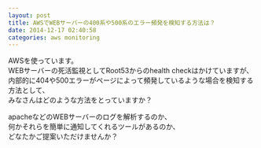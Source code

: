 ```yaml
---
layout: post
title: AWSでWEBサーバーの400系や500系のエラー頻発を検知する方法は？
date: 2014-12-17 02:40:58
categories: aws monitoring
---
```

<!-- {% raw %} -->
<p>AWSを使っています。<br>
WEBサーバーの死活監視としてRoot53からのhealth checkはかけていますが、<br>
内部的に404や500エラーがページによって頻発しているような場合を検知する方法として、<br>
みなさんはどのような方法をとっていますか？</p>

<p>apacheなどのWEBサーバーのログを解析するのか、<br>
何かそれらを簡単に通知してくれるツールがあるのか、<br>
どなたかご提案いただけませんか？</p>
<!-- {% endraw %} -->

